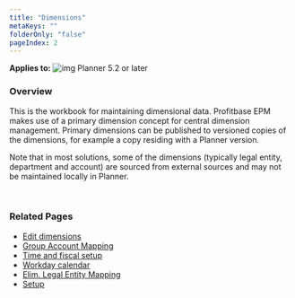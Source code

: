 ```yaml
---
title: "Dimensions"
metaKeys: ""
folderOnly: "false"
pageIndex: 2
---
```

**Applies to:** ![img](https://profitbasedocs.blob.core.windows.net/icons/yes-icon.png) Planner 5.2 or later


### Overview
This is the workbook for maintaining dimensional data.  Profitbase EPM makes use of a primary dimension concept for central dimension management. Primary dimensions can be published to versioned copies of the dimensions, for example a copy residing with a Planner version.

Note that in most solutions, some of the dimensions (typically legal entity, department and account) are sourced from external sources and may not be maintained locally in Planner.

<br/>

### Related Pages

-  [Edit dimensions](dimensions/edit-dimensions.md)
-  [Group Account Mapping](dimensions/group-account-mapping.md)
-  [Time and fiscal setup](dimensions/time-and-fiscal-setup.md)
-  [Workday calendar](currency-exchange-rates-and-calendar/workday-calendar.md)
-  [Elim. Legal Entity Mapping](dimensions/elim-legal-entity-mapping.md)
-  [Setup](dimensions/setup.md)
